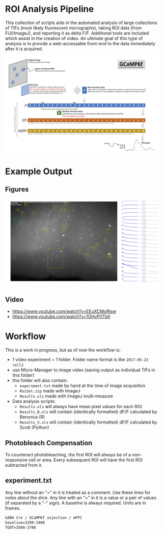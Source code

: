 # ROI Analysis Pipeline
This collection of scripts aids in the automated analysis of large collections of TIFs (most likely fluorescent micrographs), taking ROI data (from FIJI/ImageJ), and reporting it as delta F/F. Additional tools are included which assist in the creation of video. An ultimate goal of this type of analysis is to provide a web-accessable front-end to the data immediately after it is acquired.

![](doc/theory.jpg)

# Example Output

## Figures
![](Python/video_frame_02400.png)

## Video
* https://www.youtube.com/watch?v=EEuXCMoRtsw
* https://www.youtube.com/watch?v=1OHvPi1TbII

# Workflow
This is a work in progress, but as of now the workflow is:

* 1 video experiment = 1 folder. Folder name format is like `2017-05-23 cell2`
* use Micro-Manager to image video (saving output as individual TIFs in this folder)
* this folder will also contain:
  * `experiment.txt` made by hand at the time of image acquisition
  * `RoiSet.zip` made with ImageJ
  * `Results.xls` made with ImageJ multi-measure
* Data analysis scripts:
  * `Results.xls` will always have mean pixel values for each ROI
  * `Results_B.xls` will contain (identically formatted) dF/F calculated by Beronica (R)
  * `Results_S.xls` will contain (identically formatted) dF/F calculated by Scott (Python)
  
## Photobleach Compensation
To counteract photobleaching, the first ROI will always be of a non-responsive cell or area. Every subsequent ROI will have the first ROI subtracted from it. 

## experiment.txt
Any line without an "=" in it is treated as a comment. Use these lines for notes about the slice. Any line with an "=" in it is a value or a pair of values (if separated by a "-" sign). A baseline is always required. Units are in frames.
```
GABA Cre / GCaMP6f injection / mPFC
baseline=3200-3400
TGOT=3500-3700
```

